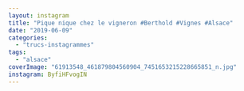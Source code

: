 ```yaml
---
layout: instagram
title: "Pique nique chez le vigneron #Berthold #Vignes #Alsace"
date: "2019-06-09"
categories: 
  - "trucs-instagrammes"
tags:
  - "alsace"
coverImage: "61913548_461879804560904_7451653215228665851_n.jpg"
instagram: ByfiHFvogIN
---
```

